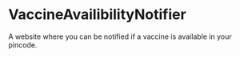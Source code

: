 # VaccineAvailibilityNotifier

A website where you can be notified if a vaccine is available in your pincode. 
